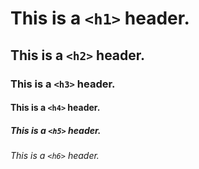 # This is a `<h1>` header.

## This is a `<h2>` header.

### This is a `<h3>` header.

#### This is a `<h4>` header.

##### This is a `<h5>` header.

###### This is a `<h6>` header.
